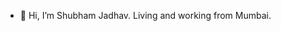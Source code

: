 - 👋 Hi, I’m Shubham Jadhav. Living and working from Mumbai.

<!---
sjdex/sjdex is a ✨ special ✨ repository because its `README.md` (this file) appears on your GitHub profile.
You can click the Preview link to take a look at your changes.
--->
